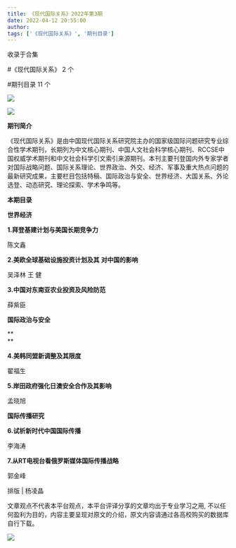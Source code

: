 ```yaml
---
title: 《现代国际关系》2022年第3期
date: 2022-04-12 20:55:00
author: 
tags: ['《现代国际关系》', '期刊目录']
---
```



收录于合集

#《现代国际关系》 2 个

#期刊目录 11 个

![](/images/107/2.gif)

  

![](/images/107/3.jpeg)

  

**期刊简介**

  

《现代国际关系》是由中国现代国际关系研究院主办的国家级国际问题研究专业综合性学术期刊，长期列为中文核心期刊、中国人文社会科学核心期刊、RCCSE中国权威学术期刊和中文社会科学引文索引来源期刊。本刊主要刊登国内外专家学者对国际战略问题、国际关系理论、世界政治、外交、经济、军事及重大热点问题的最新研究成果，主要栏目包括特稿、国际政治与安全、世界经济、大国关系、外论选登、动态研究、理论探索、学术争鸣等。

  

 **本期目录**

 **世界经济**

  

 **1.拜登基建计划与美国长期竞争力**

陈文鑫

  

 **2.美欧全球基础设施投资计划及其** **对中国的影响**

吴泽林 王 健

  

 **3.中国对东南亚农业投资及风险防范**

薛紫臣

  

 **国际政治与安全**

 **  
**

 **4.美韩同盟新调整及其限度**

翟福生

  

 **5.岸田政府强化日澳安全合作及其影响**

孟晓旭

  

 **国际传播研究**

  

 **6.试析新时代中国国际传播**

李海涛

  

 **7.从RT电视台看俄罗斯媒体国际传播战略**

郭金峰

  

排版 | 杨凌晶  

文章观点不代表本平台观点，本平台评译分享的文章均出于专业学习之用, 不以任何盈利为目的，内容主要呈现对原文的介绍，原文内容请通过各高校购买的数据库自行下载。

![](/images/107/4.gif)

